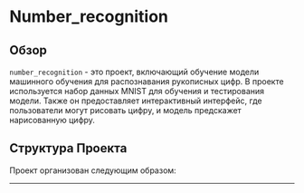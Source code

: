 # Number_recognition

## Обзор
`number_recognition` - это проект, включающий обучение модели машинного обучения для распознавания рукописных цифр. В проекте используется набор данных MNIST для обучения и тестирования модели. Также он предоставляет интерактивный интерфейс, где пользователи могут рисовать цифру, и модель предскажет нарисованную цифру.

## Структура Проекта
Проект организован следующим образом:

****
